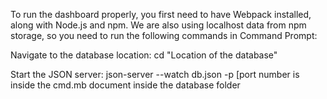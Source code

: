 To run the dashboard properly, you first need to have Webpack installed, along with Node.js and npm. We are also using localhost data from npm storage, so you need to run the following commands in Command Prompt:
 
Navigate to the database location:
cd "Location of the database"
 
Start the JSON server:
json-server --watch db.json -p [port number is inside the cmd.mb document inside the database folder
